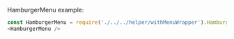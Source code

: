 HamburgerMenu example:

```js
const HamburgerMenu = require('./../../helper/withMenuWrapper').HamburgerMenuWrapper;
<HamburgerMenu />
```
